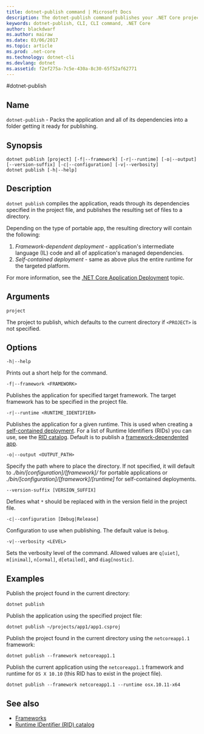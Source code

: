 ```yaml
---
title: dotnet-publish command | Microsoft Docs
description: The dotnet-publish command publishes your .NET Core project into a directory. 
keywords: dotnet-publish, CLI, CLI command, .NET Core
author: blackdwarf
ms.author: mairaw
ms.date: 03/06/2017
ms.topic: article
ms.prod: .net-core
ms.technology: dotnet-cli
ms.devlang: dotnet
ms.assetid: f2ef275a-7c5e-430a-8c30-65f52af62771
---
```


#dotnet-publish

## Name

`dotnet-publish` - Packs the application and all of its dependencies into a folder getting it ready for publishing.

## Synopsis

```
dotnet publish [project] [-f|--framework] [-r|--runtime] [-o|--output] [--version-suffix] [-c|--configuration] [-v|--verbosity]
dotnet publish [-h|--help]
```

## Description

`dotnet publish` compiles the application, reads through its dependencies specified in the project file, and publishes the resulting set of files to a directory. 

Depending on the type of portable app, the resulting directory will contain the following:

1. *Framework-dependent deployment* - application's intermediate language (IL) code and all of application's managed dependencies.
2. *Self-contained deployment* - same as above plus the entire runtime for the targeted platform.

For more information, see the [.NET Core Application Deployment](../deploying/index.md) topic.

## Arguments

`project` 

The project to publish, which defaults to the current directory if `<PROJECT>` is not specified. 

## Options

`-h|--help`

Prints out a short help for the command.  

`-f|--framework <FRAMEWORK>`

Publishes the application for specified target framework. The target framework has to be specified in the project file.

`-r|--runtime <RUNTIME_IDENTIFIER>`

Publishes the application for a given runtime. This is used when creating a [self-contained deployment](../deploying/index.md#self-contained-deployments-scd). For a list of Runtime Identifiers (RIDs) you can use, see the [RID catalog](../../rid-catalog.md). Default is to publish a [framework-dependented app](../deploying/index.md#framework-dependent-deployments-fdd).

`-o|--output <OUTPUT_PATH>`

Specify the path where to place the directory. If not specified, it will default to *_./bin/[configuration]/[framework]/_* 
for portable applications or *_./bin/[configuration]/[framework]/[runtime]_* for self-contained deployments.

`--version-suffix [VERSION_SUFFIX]`

Defines what `*` should be replaced with in the version field in the project file.

`-c|--configuration [Debug|Release]`

Configuration to use when publishing. The default value is `Debug`.

`-v|--verbosity <LEVEL>`

Sets the verbosity level of the command. Allowed values are `q[uiet]`, `m[inimal]`, `n[ormal]`, `d[etailed]`, and `diag[nostic]`.

## Examples

Publish the project found in the current directory:

`dotnet publish`

Publish the application using the specified project file:

`dotnet publish ~/projects/app1/app1.csproj`
	
Publish the project found in the current directory using the `netcoreapp1.1` framework:

`dotnet publish --framework netcoreapp1.1`
	
Publish the current application using the `netcoreapp1.1` framework and runtime for `OS X 10.10` (this RID has to 
exist in the project file).

`dotnet publish --framework netcoreapp1.1 --runtime osx.10.11-x64`

## See also
* [Frameworks](../../standard/frameworks.md)
* [Runtime IDentifier (RID) catalog](../rid-catalog.md)
